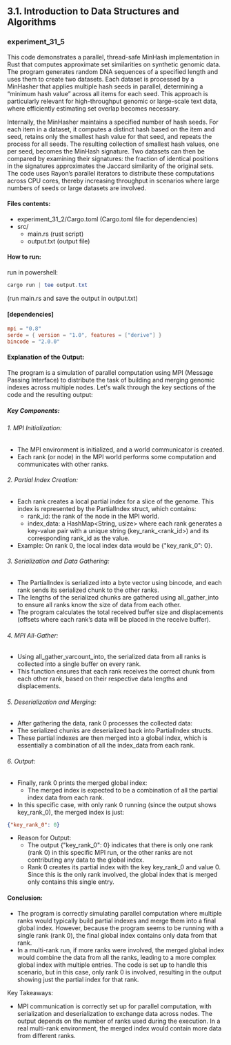 ## 3.1. Introduction to Data Structures and Algorithms

### experiment_31_5

This code demonstrates a parallel, thread-safe MinHash implementation in Rust that computes approximate set similarities on synthetic genomic data. The program generates random DNA sequences of a specified length and uses them to create two datasets. Each dataset is processed by a MinHasher that applies multiple hash seeds in parallel, determining a “minimum hash value” across all items for each seed. This approach is particularly relevant for high-throughput genomic or large-scale text data, where efficiently estimating set overlap becomes necessary.

Internally, the MinHasher maintains a specified number of hash seeds. For each item in a dataset, it computes a distinct hash based on the item and seed, retains only the smallest hash value for that seed, and repeats the process for all seeds. The resulting collection of smallest hash values, one per seed, becomes the MinHash signature. Two datasets can then be compared by examining their signatures: the fraction of identical positions in the signatures approximates the Jaccard similarity of the original sets. The code uses Rayon’s parallel iterators to distribute these computations across CPU cores, thereby increasing throughput in scenarios where large numbers of seeds or large datasets are involved.

#### Files contents:
* experiment_31_2/Cargo.toml (Cargo.toml file for dependencies)
* src/
  * main.rs (rust script)
  * output.txt (output file)

#### How to run:

run in powershell:

```powershell
cargo run | tee output.txt
```

(run main.rs and save the output in output.txt)
  
#### [dependencies]

```toml
mpi = "0.8"
serde = { version = "1.0", features = ["derive"] }
bincode = "2.0.0"
```

#### Explanation of the Output:
The program is a simulation of parallel computation using MPI (Message Passing Interface) to distribute the task of building and merging genomic indexes across multiple nodes. Let's walk through the key sections of the code and the resulting output:

##### Key Components:

###### 1. MPI Initialization:

* The MPI environment is initialized, and a world communicator is created.
* Each rank (or node) in the MPI world performs some computation and communicates with other ranks.

###### 2. Partial Index Creation:

* Each rank creates a local partial index for a slice of the genome. This index is represented by the PartialIndex struct, which contains:
  * rank_id: the rank of the node in the MPI world.
  * index_data: a HashMap<String, usize> where each rank generates a key-value pair with a unique string (key_rank_<rank_id>) and its corresponding rank_id as the value.
* Example: On rank 0, the local index data would be {"key_rank_0": 0}.

###### 3. Serialization and Data Gathering:

* The PartialIndex is serialized into a byte vector using bincode, and each rank sends its serialized chunk to the other ranks.
* The lengths of the serialized chunks are gathered using all_gather_into to ensure all ranks know the size of data from each other.
* The program calculates the total received buffer size and displacements (offsets where each rank’s data will be placed in the receive buffer).

###### 4. MPI All-Gather:

* Using all_gather_varcount_into, the serialized data from all ranks is collected into a single buffer on every rank.
* This function ensures that each rank receives the correct chunk from each other rank, based on their respective data lengths and displacements.

###### 5. Deserialization and Merging:

* After gathering the data, rank 0 processes the collected data:
* The serialized chunks are deserialized back into PartialIndex structs.
* These partial indexes are then merged into a global index, which is essentially a combination of all the index_data from each rank.

###### 6. Output:

* Finally, rank 0 prints the merged global index:
  * The merged index is expected to be a combination of all the partial index data from each rank.
* In this specific case, with only rank 0 running (since the output shows key_rank_0), the merged index is just:

```json
{"key_rank_0": 0}
```

* Reason for Output:
  * The output {"key_rank_0": 0} indicates that there is only one rank (rank 0) in this specific MPI run, or the other ranks are not contributing any data to the global index.
  * Rank 0 creates its partial index with the key key_rank_0 and value 0. Since this is the only rank involved, the global index that is merged only contains this single entry.

#### Conclusion:
* The program is correctly simulating parallel computation where multiple ranks would typically build partial indexes and merge them into a final global index. However, because the program seems to be running with a single rank (rank 0), the final global index contains only data from that rank.
* In a multi-rank run, if more ranks were involved, the merged global index would combine the data from all the ranks, leading to a more complex global index with multiple entries. The code is set up to handle this scenario, but in this case, only rank 0 is involved, resulting in the output showing just the partial index for that rank.

Key Takeaways:
* MPI communication is correctly set up for parallel computation, with serialization and deserialization to exchange data across nodes.
The output depends on the number of ranks used during the execution. In a real multi-rank environment, the merged index would contain more data from different ranks.



